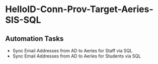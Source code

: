 # HelloID-Conn-Prov-Target-Aeries-SIS-SQL

## Automation Tasks
- Sync Email Addresses from AD to Aeries for Staff via SQL
- Sync Email Addresses from AD to Aeries for Students via SQL

